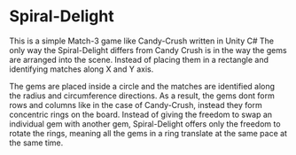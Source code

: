 # Spiral-Delight

This is a simple Match-3 game like Candy-Crush written in Unity C#
The only way the Spiral-Delight differs from Candy Crush is in the way the gems are arranged into the scene.
Instead of placing them in a rectangle and identifying matches along X and Y axis.

The gems are placed inside a circle and the matches are identified along the radius and circumference directions.
As a result, the gems dont form rows and columns like in the case of Candy-Crush, instead they form concentric rings on the board.
Instead of giving the freedom to swap an individual gem with another gem, Spiral-Delight offers only the freedom to rotate the rings,
meaning all the gems in a ring translate at the same pace at the same time.
